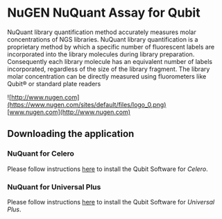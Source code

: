 # NuGEN NuQuant Assay for Qubit
NuQuant library quantification method accurately measures molar concentrations of NGS libraries. NuQuant library quantification is a proprietary method by which a specific number of fluorescent labels are incorporated into the library molecules during library preparation. Consequently each library molecule has an equivalent number of labels incorporated, regardless of the size of the library fragment. The library molar concentration can be directly measured using fluorometers like Qubit® or standard plate readers 

![http://www.nugen.com](https://www.nugen.com/sites/default/files/logo_0.png)  
[www.nugen.com](http://www.nugen.com)

## Downloading the application

### NuQuant for Celero

Please follow instructions [here](https://github.com/nugentechnologies/NuQuant_Celero) to install the Qubit Software for _Celero_.

### NuQuant for Universal Plus

Please follow instructions [here](https://github.com/nugentechnologies/NuQuant_UniversalPlus) to install the Qubit Software for _Universal Plus_.

